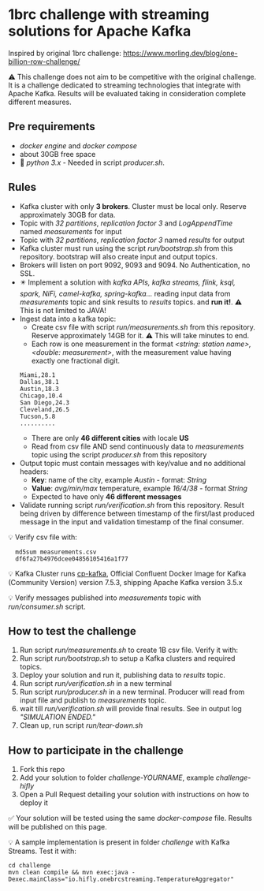 # 1brc challenge with streaming solutions for Apache Kafka

Inspired by original 1brc challenge:
https://www.morling.dev/blog/one-billion-row-challenge/

⚠️ This challenge does not aim to be competitive with the original challenge. It is a challenge dedicated to streaming technologies that integrate with Apache Kafka. Results will be evaluated taking in consideration complete different measures.

## Pre requirements

- _docker engine_ and _docker compose_
- about 30GB free space
- 🐍 _python 3.x_ - Needed in script _producer.sh_.


## Rules

- Kafka cluster with only **3 brokers**. Cluster must be local only. Reserve approximately 30GB for data.
- Topic with _32 partitions_, _replication factor 3_ and _LogAppendTime_ named _measurements_ for input
- Topic with _32 partitions_, _replication factor 3_ named _results_ for output
- Kafka cluster must run using the script _run/bootstrap.sh_ from this repository. bootstrap will also create input and output topics.
- Brokers will listen on port 9092, 9093 and 9094. No Authentication, no SSL.
- ✴️ Implement a solution with _kafka APIs, kafka streams, flink, ksql, spark, NiFi, camel-kafka, spring-kafka..._ reading input data from _measurements_ topic and sink results to _results_ topics. and **run it!**. ⚠️ This is not limited to JAVA!
- Ingest data into a kafka topic:
    - Create csv file with script _run/measurements.sh_ from this repository. Reserve approximately 14GB for it. ⚠️ This will take minutes to end.
    -  Each row is one measurement in the format _<string: station name>,<double: measurement>_, with the measurement value having exactly one fractional digit.
  ```
  Miami,28.1
  Dallas,38.1
  Austin,18.3
  Chicago,10.4
  San Diego,24.3
  Cleveland,26.5
  Tucson,5.8
  ..........
  ```
    - There are only **46 different cities** with locale **US**
    - Read from csv file AND send continuously data to _measurements_ topic using the script _producer.sh_ from this repository
- Output topic must contain messages with key/value and no additional headers:
  - **Key**: name of the city, example _Austin_ - format: _String_
  - **Value**: _avg/min/max_ temperature, example _16/4/38_ - format _String_
  - Expected to have only **46 different messages**
- Validate running script _run/verification.sh_ from this repository. Result being driven by difference between timestamp of the first/last produced message in the input and validation timestamp of the final consumer.

💡 Verify csv file with:
```
  md5sum measurements.csv
  df6fa27b4976dcee04856105416a1f77
```
💡 Kafka Cluster runs [cp-kafka](https://hub.docker.com/r/confluentinc/cp-kafka), Official Confluent Docker Image for Kafka (Community Version) version 7.5.3, shipping Apache Kafka version 3.5.x

💡 Verify messages published into _measurements_ topic with _run/consumer.sh_ script.


## How to test the challenge

1. Run script _run/measurements.sh_ to create 1B csv file. Verify it with:
2. Run script _run/bootstrap.sh_ to setup a Kafka clusters and required topics. 
3. Deploy your solution and run it, publishing data to _results_ topic. 
4. Run script _run/verification.sh_ in a new terminal 
5. Run script _run/producer.sh_ in a new terminal. Producer will read from input file and publish to _measurements_ topic. 
6. wait till _run/verification.sh_ will provide final results. See in output log _"SIMULATION ENDED."_
7. Clean up, run script _run/tear-down.sh_

## How to participate in the challenge

1. Fork this repo
2. Add your solution to folder _challenge-YOURNAME_, example _challenge-hifly_
3. Open a Pull Request detailing your solution with instructions on how to deploy it

✅ Your solution will be tested using the same _docker-compose_ file. Results will be published on this page.

💡 A sample implementation is present in folder _challenge_ with Kafka Streams. Test it with:
```
cd challenge
mvn clean compile && mvn exec:java -Dexec.mainClass="io.hifly.onebrcstreaming.TemperatureAggregator"
```